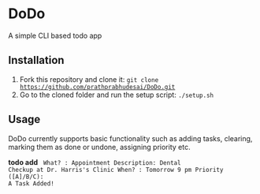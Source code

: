 # DoDo
A simple CLI based todo app

## Installation
1. Fork this repository and clone it: <code>git clone https://github.com/prathprabhudesai/DoDo.git</code>
2. Go to the cloned folder and run the setup script: <code>./setup.sh</code>

## Usage
DoDo currently supports basic functionality such as adding tasks, clearing, marking them as done or undone, assigning priority etc.

<b>todo add</b>
<code>
What? : Appointment
Description: Dental Checkup at Dr. Harris's Clinic
When? : Tomorrow 9 pm
Priority ([A]/B/C): A
Task Added!
</code>
